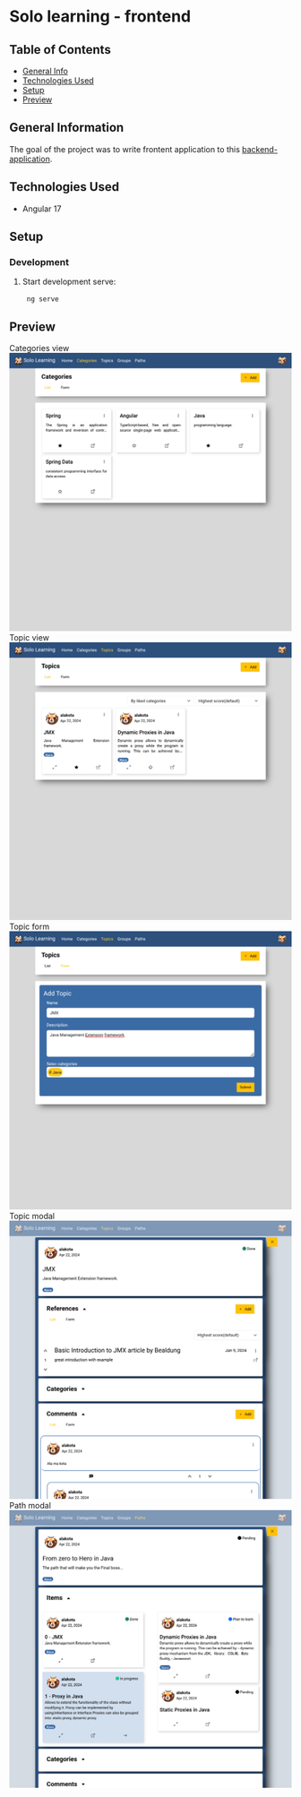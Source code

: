 # Solo learning - frontend

## Table of Contents

* [General Info](#general-information)
* [Technologies Used](#technologies-used)
* [Setup](#setup)
* [Preview](#preview)

## General Information

The goal of the project was to write frontent application to this [backend-application](https://github.com/GrubeB/f13-learning).

## Technologies Used

- Angular 17

## Setup
### Development
1. Start development serve:

        ng serve

## Preview
Categories view
![view](./.readme/categories.png)
Topic view
![view](./.readme/topic-view.png)
Topic form
![view](./.readme/topic-form.png)
Topic modal
![view](./.readme/topc-modal.png)
Path modal
![view](./.readme/path.png)

